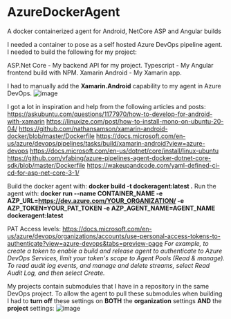 # AzureDockerAgent
A docker containerized agent for Android, NetCore ASP and Angular builds

I needed a container to pose as a self hosted Azure DevOps pipeline agent.
I needed to build the following for my project:

ASP.Net Core - My backend API for my project.
Typescript - My Angular frontend build with NPM.
Xamarin Android - My Xamarin app.


I had to manually add the **Xamarin.Android** capability to my agent in Azure DevOps.
![image](https://user-images.githubusercontent.com/5878260/115853881-f1aa0d00-a429-11eb-9136-a1fbe32b5dae.png)


I got a lot in inspiration and help from the following articles and posts:
https://askubuntu.com/questions/1177970/how-to-develop-for-android-with-xamarin
https://linuxize.com/post/how-to-install-mono-on-ubuntu-20-04/
https://github.com/nathansamson/xamarin-android-docker/blob/master/Dockerfile
https://docs.microsoft.com/en-us/azure/devops/pipelines/tasks/build/xamarin-android?view=azure-devops
https://docs.microsoft.com/en-us/dotnet/core/install/linux-ubuntu
https://github.com/vfabing/azure-pipelines-agent-docker-dotnet-core-sdk/blob/master/Dockerfile
https://wakeupandcode.com/yaml-defined-ci-cd-for-asp-net-core-3-1/

Build the docker agent with: **docker build -t dockeragent:latest .**
Run the agent with: **docker run --name CONTAINER_NAME -e AZP_URL=https://dev.azure.com/YOUR_ORGANIZATION/ -e AZP_TOKEN=YOUR_PAT_TOKEN -e AZP_AGENT_NAME=AGENT_NAME dockeragent:latest**

PAT Access levels:
https://docs.microsoft.com/en-us/azure/devops/organizations/accounts/use-personal-access-tokens-to-authenticate?view=azure-devops&tabs=preview-page
_For example, to create a token to enable a build and release agent to authenticate to Azure DevOps Services, limit your token's scope to Agent Pools (Read & manage). To read audit log events, and manage and delete streams, select Read Audit Log, and then select Create._


My projects contain submodules that I have in a repository in the same DevOps project.
To allow the agent to pull these submodules when building I had to **turn off** these settings on **BOTH** the **organization** settings **AND** the **project** settings:
![image](https://user-images.githubusercontent.com/5878260/115855282-5dd94080-a42b-11eb-88f7-9147a46d4952.png)




